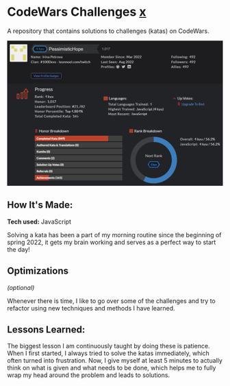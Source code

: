 # CodeWars Challenges [x](https://www.codewars.com/users/PessimisticHope)
A repository that contains solutions to challenges (katas) on CodeWars. 

![alt tag](https://github.com/Hopeah/great-endeavors/blob/master/codewars.PNG)

## How It's Made:

**Tech used:** JavaScript

Solving a kata has been a part of my morning routine since the beginning of spring 2022, it gets my brain working and serves as a perfect way to start the day!

## Optimizations
*(optional)*

Whenever there is time, I like to go over some of the challenges and try to refactor using new techniques and methods I have learned.

## Lessons Learned:

The biggest lesson I am continuously taught by doing these is patience. When I first started, I always tried to solve the katas immediately, which often turned into frustration. Now, I give myself at least 5 minutes to actually think on what is given and what needs to be done, which helps me to fully wrap my head around the problem and leads to solutions.
